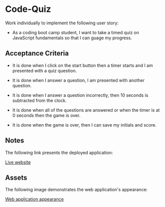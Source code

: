 # Code-Quiz

Work individually to implement the following user story:

* As a coding boot camp student, I want to take a timed quiz on JavaScript fundamentals so that I can guage my progress.

## Acceptance Criteria

* It is done when I click on the start button then a timer starts and I am presented with a quiz question.

* It is done when I answer a question, I am presented with another question.

* It is done when I answer a question incorrectly, then 10 seconds is subtracted from the clock.

* It is done when all of the questions are answered or when the timer is at 0 seconds then the game is over.

* It is done when the game is over, then I can save my initials and score.

## Notes

The following link presents the deployed application:

[Live website](https://karinnesagir.github.io/Code-Quiz/)    

## Assets

The following image demonstrates the web application's appearance:

[Web application appearance](./assets/images/image-1.jpg)
